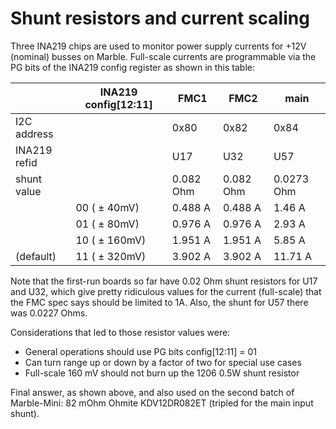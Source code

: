 # Shunt resistors and current scaling

Three INA219 chips are used to monitor power supply currents
for +12V (nominal) busses on Marble.
Full-scale currents are programmable via the PG bits of the INA219
config register as shown in this table:

|               | INA219 config[12:11] |  FMC1     |  FMC2     |  main
| ------------- | -------------------- | --------- | --------- | ---------
| I2C address   |                      | 0x80      | 0x82      | 0x84
| INA219 refid  |                      | U17       | U32       | U57
| shunt value   |                      | 0.082 Ohm | 0.082 Ohm | 0.0273 Ohm
|               |   00  ( &pm; 40mV)   | 0.488 A   | 0.488 A   | 1.46 A
|               |   01  ( &pm; 80mV)   | 0.976 A   | 0.976 A   | 2.93 A
|               |   10  ( &pm; 160mV)  | 1.951 A   | 1.951 A   | 5.85 A
| (default)     |   11  ( &pm; 320mV)  | 3.902 A   | 3.902 A   | 11.71 A

Note that the first-run boards so far have 0.02 Ohm shunt resistors
for U17 and U32, which give pretty ridiculous values for
the current (full-scale) that the FMC spec says should be limited to 1A.
Also, the shunt for U57 there was 0.0227 Ohms.

Considerations that led to those resistor values were:

* General operations should use PG bits config[12:11] = 01
* Can turn range up or down by a factor of two for special use cases
* Full-scale 160 mV should not burn up the 1206 0.5W shunt resistor

Final answer, as shown above, and also used on the second batch of Marble-Mini:
82 mOhm Ohmite KDV12DR082ET (tripled for the main input shunt).
